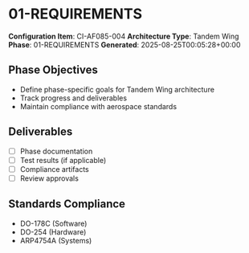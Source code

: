 # 01-REQUIREMENTS

**Configuration Item**: CI-AF085-004
**Architecture Type**: Tandem Wing
**Phase**: 01-REQUIREMENTS
**Generated**: 2025-08-25T00:05:28+00:00

## Phase Objectives
- Define phase-specific goals for Tandem Wing architecture
- Track progress and deliverables
- Maintain compliance with aerospace standards

## Deliverables
- [ ] Phase documentation
- [ ] Test results (if applicable)
- [ ] Compliance artifacts
- [ ] Review approvals

## Standards Compliance
- DO-178C (Software)
- DO-254 (Hardware)
- ARP4754A (Systems)
